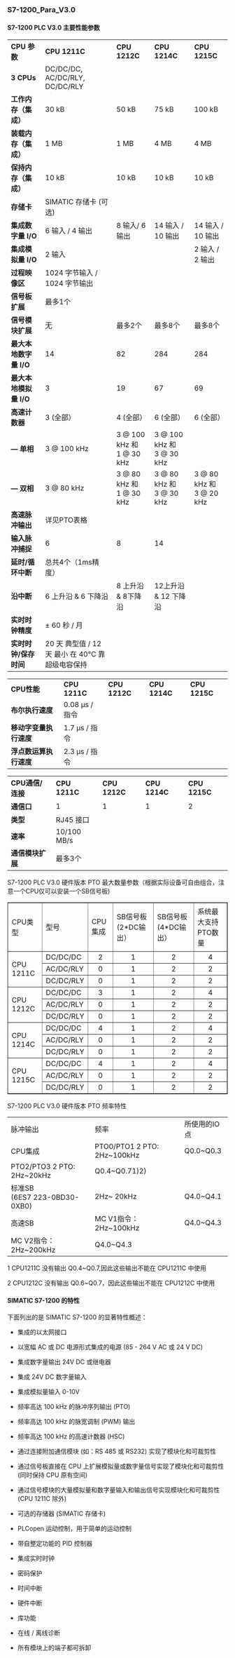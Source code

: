 
### S7-1200\_Para\_V3.0

#### S7-1200 PLC V3.0 主要性能参数

| | | | | |
| --- | --- | --- | --- | --- |
| **CPU 参数** | **CPU 1211C** | **CPU 1212C** | **CPU 1214C** | **CPU 1215C** |
| **3 CPUs** | DC/DC/DC, AC/DC/RLY, DC/DC/RLY | | | |
| **工作内存（集成）** | 30 kB | 50 kB | 75 kB | 100 kB |
| **装载内存（集成）** | 1 MB | 1 MB | 4 MB | 4 MB |
| **保持内存（集成）** | 10 kB | 10 kB | 10 kB | 10 kB |
| **存储卡** | SIMATIC 存储卡 (可选) | | | |
| **集成数字量 I/O** | 6 输入 / 4 输出 | 8 输入/ 6 输出 | 14 输入 / 10 输出 | 14 输入 / 10 输出 |
| **集成模拟量 I/O** | 2 输入 | | | 2 输入 / 2 输出 |
| **过程映像区** | 1024 字节输入 / 1024 字节输出 | | | |
| **信号板扩展** | 最多1个 | | | |
| **信号模块扩展** | 无 | 最多2个 | 最多8个 |最多8个|
| **最大本地数字量 I/O** | 14 | 82 | 284 | 284|
| **最大本地模拟量 I/O** | 3 | 19 | 67 | 69 |
| **高速计数器** | 3 (全部） | 4 (全部） | 6 (全部） | 6 (全部） |
| **— 单相** | 3 @ 100 kHz | 3 @ 100 kHz 和 <br>1 @ 30 kHz | 3 @ 100 kHz 和 <br>3 @ 30 kHz | |
| **— 双相** | 3 @ 80 kHz | 3 @ 80 kHz 和 <br>1 @ 30 kHz | 3 @ 80 kHz 和 <br>3 @ 30 kHz | 3 @ 80 kHz 和 <br>3 @ 20 kHz |
| **高速脉冲输出** | 详见PTO表格 | | | |
| **输入脉冲捕捉** | 6 | 8 | 14 | |
| **延时/循环中断** | 总共4个（1ms精度） | | | |
| **沿中断** | 6 上升沿 & 6 下降沿 | 8 上升沿 & 8下降沿 | 12上升沿 & 12 下降沿 | |
| **实时时钟精度** | ± 60 秒 / 月 | | | |
| **实时时钟/保存时间** | 20 天 典型值 / 12 天 最小 在 40°C 靠超级电容保持 | | | |

| | | | | |
| --- | --- | --- | --- | --- |
| **CPU性能** | **CPU 1211C** | **CPU 1212C** | **CPU 1214C** | **CPU 1215C** |
| **布尔执行速度** | 0.08 μs / 指令 | | | |
| **移动字变量执行速度** | 1.7 μs / 指令 | | | |
| **浮点数运算执行速度** | 2.3 μs / 指令 | | | |

| | | | | |
| --- | --- | --- | --- | --- |
| **CPU通信/连接** | **CPU 1211C** | **CPU 1212C** | **CPU 1214C** | **CPU 1215C** |
| **通信口** | 1 | 1| 1| 2 |
| **类型** | RJ45 接口 | | | |
| **速率** | 10/100 MB/s | | | |
| **通信模块扩展** | 最多3个 | | | |

S7-1200 PLC V3.0 硬件版本 PTO 最大数量参数（根据实际设备可自由组合，注意一个CPU仅可以安装一个SB信号板)

<table border="1">
  <tr>
    <td>CPU类型</td>
    <td>型号</td>
    <td>CPU集成</td>
    <td><p>SB信号板
      (2*DC输出）</p>    </td>
    <td><p>SB信号板
      (4*DC输出）</p></td>
    <td>系统最大支持PTO数量</td>
  </tr>
  <tr>
    <td rowspan="3">CPU 1211C </td>
    <td>DC/DC/DC</td>
    <td><div align="center">2</div></td>
    <td><div align="center">1</div></td>
    <td><div align="center">2</div></td>
    <td><div align="center">4</div></td>
  </tr>
  <tr>
    <td>AC/DC/RLY</td>
    <td><div align="center">0</div></td>
    <td><div align="center">1</div></td>
    <td><div align="center">2</div></td>
    <td><div align="center">2</div></td>
  </tr>
  <tr>
    <td>DC/DC/RLY</td>
    <td><div align="center">0</div></td>
    <td><div align="center">1</div></td>
    <td><div align="center">2</div></td>
    <td><div align="center">2</div></td>
  </tr>
  <tr>
    <td rowspan="3">CPU 1212C </td>
    <td>DC/DC/DC</td>
    <td><div align="center">3</div></td>
    <td><div align="center">1</div></td>
    <td><div align="center">2</div></td>
    <td><div align="center">4</div></td>
  </tr>
  <tr>
    <td>AC/DC/RLY</td>
    <td><div align="center">0</div></td>
    <td><div align="center">1</div></td>
    <td><div align="center">2</div></td>
    <td><div align="center">2</div></td>
  </tr>
  <tr>
    <td>DC/DC/RLY</td>
    <td><div align="center">0</div></td>
    <td><div align="center">1</div></td>
    <td><div align="center">2</div></td>
    <td><div align="center">2</div></td>
  </tr>
  <tr>
    <td rowspan="3">CPU 1214C </td>
    <td>DC/DC/DC</td>
    <td><div align="center">4</div></td>
    <td><div align="center">1</div></td>
    <td><div align="center">2</div></td>
    <td><div align="center">4</div></td>
  </tr>
  <tr>
    <td>AC/DC/RLY</td>
    <td><div align="center">0</div></td>
    <td><div align="center">1</div></td>
    <td><div align="center">2</div></td>
    <td><div align="center">2</div></td>
  </tr>
  <tr>
    <td>DC/DC/RLY</td>
    <td><div align="center">0</div></td>
    <td><div align="center">1</div></td>
    <td><div align="center">2</div></td>
    <td><div align="center">2</div></td>
  </tr>
  <tr>
    <td rowspan="3">CPU 1215C </td>
    <td>DC/DC/DC</td>
    <td><div align="center">4</div></td>
    <td><div align="center">1</div></td>
    <td><div align="center">2</div></td>
    <td><div align="center">4</div></td>
  </tr>
  <tr>
    <td>AC/DC/RLY</td>
    <td><div align="center">0</div></td>
    <td><div align="center">1</div></td>
    <td><div align="center">2</div></td>
    <td><div align="center">2</div></td>
  </tr>
  <tr>
    <td>DC/DC/RLY</td>
    <td><div align="center">0</div></td>
    <td><div align="center">1</div></td>
    <td><div align="center">2</div></td>
    <td><div align="center">2</div></td>
  </tr>
</table>

S7-1200 PLC V3.0 硬件版本 PTO 频率特性

| | | |
| --- | --- | --- |
| 脉冲输出 | 频率 | 所使用的IO点 |
| CPU集成 | PTO0/PTO1 2 PTO: 2Hz~100kHz | Q0.0~Q0.3 |
| PTO2/PTO3 2 PTO: 2Hz~20kHz | Q0.4~Q0.71)2) |
| 标准SB <br>(6ES7 223-0BD30-0XB0) | 2Hz~ 20kHz | Q4.0~Q4.1 |
| 高速SB | MC V1指令： 2Hz~100kHz | Q4.0~Q4.3 |
| MC V2指令： 2Hz~200kHz | Q4.0~Q4.3 |

1 CPU1211C 没有输出 Q0.4~Q0.7,因此这些输出不能在 CPU1211C 中使用

2 CPU1212C 没有输出 Q0.6~Q0.7，因此这些输出不能在 CPU1212C 中使用

#### SIMATIC S7-1200 的特性

下面列出的是 SIMATIC S7-1200 的显著特性概述：

* 集成的以太网接口


* 以宽幅 AC 或 DC 电源形式集成的电源 (85 - 264 V AC 或 24 V DC)


* 集成数字量输出 24V DC 或继电器


* 集成 24V DC 数字量输入


* 集成模拟量输入 0-10V


* 频率高达 100 kHz 的脉冲序列输出 (PTO)


* 频率高达 100 kHz 的脉宽调制 (PWM) 输出


* 频率高达 100 kHz 的高速计数器 (HSC)


* 通过连接附加通信模块 (如：RS 485 或 RS232) 实现了模块化和可裁剪性


* 通过信号板直接在 CPU 上扩展模拟量或数字量信号实现了模块化和可裁剪性 (同时保持 CPU 原有空间)


* 通过信号模块的大量模拟量和数字量输入和输出信号实现模块化和可裁剪性 (CPU 1211C 除外)


* 可选的存储器 (SIMATIC 存储卡)


* PLCopen 运动控制，用于简单的运动控制


* 带自整定功能的 PID 控制器


* 集成实时时钟


* 密码保护


* 时间中断


* 硬件中断


* 库功能


* 在线 / 离线诊断


* 所有模块上的端子都可拆卸